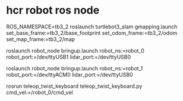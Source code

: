# hcr robot ros node

ROS_NAMESPACE=tb3_2 roslaunch turtlebot3_slam gmapping.launch set_base_frame:=tb3_2/base_footprint set_odom_frame:=tb3_2/odom set_map_frame:=tb3_2/map

roslaunch robot_node bringup.launch robot_ns:=robot_0 robot_port:=/dev/ttyUSB1 lidar_port:=/dev/ttyUSB0

roslaunch robot_node bringup.launch robot_ns:=robot_1 robot_port:=/dev/ttyACM0 lidar_port:=/dev/ttyUSB0

rosrun teleop_twist_keyboard teleop_twist_keyboard.py cmd_vel:=/robot_0/cmd_vel
